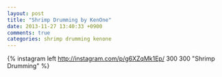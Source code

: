 ```yaml
---
layout: post
title: "Shrimp Drumming by KenOne"
date: 2013-11-27 13:40:33 +0900
comments: true
categories: shrimp drumming kenone
---
```


{% instagram left http://instagram.com/p/g6XZqMk1Ep/ 300 300 "Shrimp Drumming" %}
